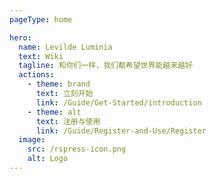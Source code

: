 ```yaml
---
pageType: home

hero:
  name: Levilde Luminia
  text: Wiki
  tagline: 和你们一样，我们都希望世界能越来越好
  actions:
    - theme: brand
      text: 立刻开始
      link: /Guide/Get-Started/introduction
    - theme: alt
      text: 注册与使用
      link: /Guide/Register-and-Use/Register
  image:
    src: /rspress-icon.png
    alt: Logo
---
```

